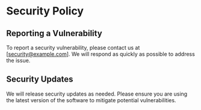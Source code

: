 # Security Policy

## Reporting a Vulnerability

To report a security vulnerability, please contact us at [security@example.com]. We will respond as quickly as possible to address the issue.

## Security Updates

We will release security updates as needed. Please ensure you are using the latest version of the software to mitigate potential vulnerabilities.